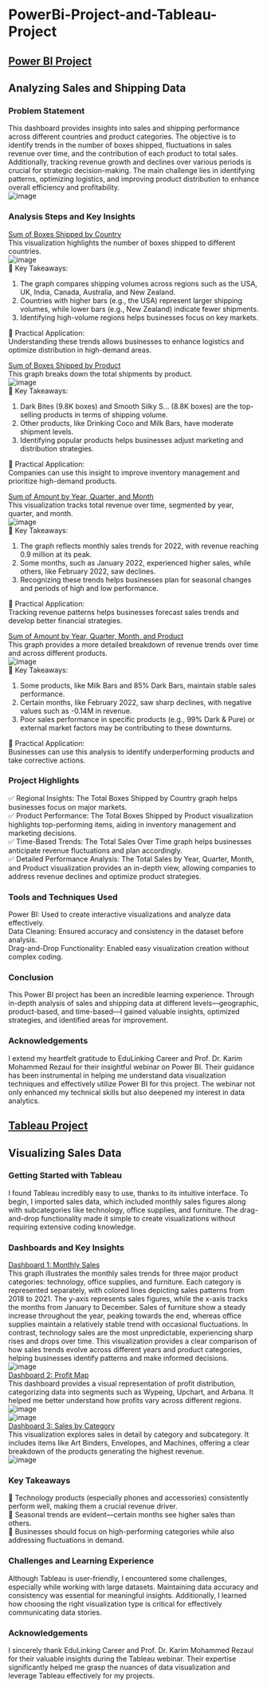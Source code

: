 # **PowerBi-Project-and-Tableau-Project**
## <ins>Power BI Project</ins>
## **Analyzing Sales and Shipping Data**<br>
### **Problem Statement** <br>
This dashboard provides insights into sales and shipping performance across different countries and product categories. The objective is to identify trends in the number of boxes shipped, fluctuations in sales revenue over time, and the contribution of each product to total sales. Additionally, tracking revenue growth and declines over various periods is crucial for strategic decision-making. The main challenge lies in identifying patterns, optimizing logistics, and improving product distribution to enhance overall efficiency and profitability.<br>
![image](https://github.com/user-attachments/assets/648ece41-ebf5-4322-8d44-6d1a5abeab7e)
### **Analysis Steps and Key Insights**<br>
<ins>Sum of Boxes Shipped by Country</ins><br>
This visualization highlights the number of boxes shipped to different countries.<br>
![image](https://github.com/user-attachments/assets/802108bd-bd15-44e0-8191-44d6dae6e859) <br>
🔹 Key Takeaways:<br>
01. The graph compares shipping volumes across regions such as the USA, UK, India, Canada, Australia, and New Zealand. <br>
02. Countries with higher bars (e.g., the USA) represent larger shipping volumes, while lower bars (e.g., New Zealand) indicate fewer shipments. <br>
03. Identifying high-volume regions helps businesses focus on key markets.<br>

🔹 Practical Application:<br>
Understanding these trends allows businesses to enhance logistics and optimize distribution in high-demand areas. <br>

<ins>Sum of Boxes Shipped by Product</ins><br>
This graph breaks down the total shipments by product.<br>
![image](https://github.com/user-attachments/assets/d97eaeaf-4a0a-4fe7-977c-e71df44d1cff) <br>
🔹 Key Takeaways:<br>
 01. Dark Bites (9.8K boxes) and Smooth Silky S… (8.8K boxes) are the top-selling products in terms of shipping volume. <br>
 02. Other products, like Drinking Coco and Milk Bars, have moderate shipment levels. <br>
 03. Identifying popular products helps businesses adjust marketing and distribution strategies. <br>
 
🔹 Practical Application:<br>
 Companies can use this insight to improve inventory management and prioritize high-demand products. <br>

<ins>Sum of Amount by Year, Quarter, and Month</ins><br>
This visualization tracks total revenue over time, segmented by year, quarter, and month.<br>
![image](https://github.com/user-attachments/assets/ee07e748-fccc-41ed-8fd4-3f143ba46cb7)<br>
🔹 Key Takeaways:<br>
 01. The graph reflects monthly sales trends for 2022, with revenue reaching 0.9 million at its peak. <br>
 02. Some months, such as January 2022, experienced higher sales, while others, like February 2022, saw declines. <br>
 03. Recognizing these trends helps businesses plan for seasonal changes and periods of high and low performance. <br>
 
🔹 Practical Application:<br>
 Tracking revenue patterns helps businesses forecast sales trends and develop better financial strategies. <br>

<ins>Sum of Amount by Year, Quarter, Month, and Product</ins><br>
This graph provides a more detailed breakdown of revenue trends over time and across different products.<br>
![image](https://github.com/user-attachments/assets/5d030525-5cde-4157-8181-d423439062dc)<br>
🔹 Key Takeaways:<br>
 01. Some products, like Milk Bars and 85% Dark Bars, maintain stable sales performance. <br>
 02. Certain months, like February 2022, saw sharp declines, with negative values such as -0.14M in revenue. <br>
 03. Poor sales performance in specific products (e.g., 99% Dark & Pure) or external market factors may be contributing to these downturns. <br>
 
🔹 Practical Application:<br>
 Businesses can use this analysis to identify underperforming products and take corrective actions. <br>

### **Project Highlights** <br>
✅ Regional Insights: The Total Boxes Shipped by Country graph helps businesses focus on major markets. <br>
✅ Product Performance: The Total Boxes Shipped by Product visualization highlights top-performing items, aiding in inventory management and marketing decisions. <br>
✅ Time-Based Trends: The Total Sales Over Time graph helps businesses anticipate revenue fluctuations and plan accordingly. <br>
✅ Detailed Performance Analysis: The Total Sales by Year, Quarter, Month, and Product visualization provides an in-depth view, allowing companies to address revenue declines and optimize product strategies. <br>
### **Tools and Techniques Used** <br>
Power BI: Used to create interactive visualizations and analyze data effectively. <br>
Data Cleaning: Ensured accuracy and consistency in the dataset before analysis. <br>
Drag-and-Drop Functionality: Enabled easy visualization creation without complex coding. <br>
### **Conclusion** <br>
This Power BI project has been an incredible learning experience. Through in-depth analysis of sales and shipping data at different levels—geographic, product-based, and time-based—I gained valuable insights, optimized strategies, and identified areas for improvement.
### **Acknowledgements** <br>
I extend my heartfelt gratitude to EduLinking Career and Prof. Dr. Karim Mohammed Rezaul for their insightful webinar on Power BI. Their guidance has been instrumental in helping me understand data visualization techniques and effectively utilize Power BI for this project. The webinar not only enhanced my technical skills but also deepened my interest in data analytics.





## <ins>Tableau Project</ins>
## **Visualizing Sales Data**<br>
### **Getting Started with Tableau** <br>
I found Tableau incredibly easy to use, thanks to its intuitive interface. To begin, I imported sales data, which included monthly sales figures along with subcategories like technology, office supplies, and furniture. The drag-and-drop functionality made it simple to create visualizations without requiring extensive coding knowledge.<br>
### **Dashboards and Key Insights** <br>
<ins>Dashboard 1: Monthly Sales</ins><br>
This graph illustrates the monthly sales trends for three major product categories: technology, office supplies, and furniture. Each category is represented separately, with colored lines depicting sales patterns from 2018 to 2021. The y-axis represents sales figures, while the x-axis tracks the months from January to December. Sales of furniture show a steady increase throughout the year, peaking towards the end, whereas office supplies maintain a relatively stable trend with occasional fluctuations. In contrast, technology sales are the most unpredictable, experiencing sharp rises and drops over time. This visualization provides a clear comparison of how sales trends evolve across different years and product categories, helping businesses identify patterns and make informed decisions.<br>
![image](https://github.com/user-attachments/assets/65a5859f-78d1-4e24-9dcb-9c0fa309acea)<br>
<ins>Dashboard 2: Profit Map</ins><br>
This dashboard provides a visual representation of profit distribution, categorizing data into segments such as Wypeing, Upchart, and Arbana. It helped me better understand how profits vary across different regions.<br>
![image](https://github.com/user-attachments/assets/8ff59e68-5bb7-4e4c-92d4-1465bd573409)<br>
![image](https://github.com/user-attachments/assets/d11321e5-6bd3-47f7-b44d-7a458a5307bc)<br>
<ins>Dashboard 3: Sales by Category</ins><br>
This visualization explores sales in detail by category and subcategory. It includes items like Art Binders, Envelopes, and Machines, offering a clear breakdown of the products generating the highest revenue.<br>
![image](https://github.com/user-attachments/assets/3965acc1-6b99-4f17-a782-cb5fce290c53)<br>
### **Key Takeaways** <br>
🔹 Technology products (especially phones and accessories) consistently perform well, making them a crucial revenue driver.<br>
🔹 Seasonal trends are evident—certain months see higher sales than others.<br>
🔹 Businesses should focus on high-performing categories while also addressing fluctuations in demand.<br>
### **Challenges and Learning Experience** <br>
Although Tableau is user-friendly, I encountered some challenges, especially while working with large datasets. Maintaining data accuracy and consistency was essential for meaningful insights. Additionally, I learned how choosing the right visualization type is critical for effectively communicating data stories.<br>
### **Acknowledgements** <br>
I sincerely thank EduLinking Career and Prof. Dr. Karim Mohammed Rezaul for their valuable insights during the Tableau webinar. Their expertise significantly helped me grasp the nuances of data visualization and leverage Tableau effectively for my projects.










